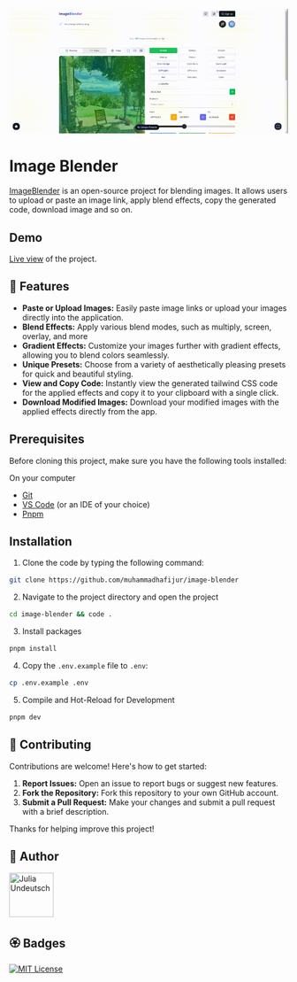 ![Thumbnail](src/images/image-blender.gif)

# Image Blender

[ImageBlender](https://imageblender.vercel.app/) is an open-source project for blending images. It allows users to upload or paste an image link, apply blend effects, copy the generated code, download image and so on.


## Demo

[Live view](https://imageblender.vercel.app/) of the project.

## 📜 Features

- **Paste or Upload Images:** Easily paste image links or upload your images directly into the application.
- **Blend Effects:** Apply various blend modes, such as multiply, screen, overlay, and more
- **Gradient Effects:** Customize your images further with gradient effects, allowing you to blend colors seamlessly.
- **Unique Presets:** Choose from a variety of aesthetically pleasing presets for quick and beautiful styling.
- **View and Copy Code:** Instantly view the generated tailwind CSS code for the applied effects and copy it to your clipboard with a single click.
- **Download Modified Images:** Download your modified images with the applied effects directly from the app.



## Prerequisites

Before cloning this project, make sure you have the following tools installed:

On your computer

- [Git](https://git-scm.com/downloads)
- [VS Code](https://code.visualstudio.com/download) (or an IDE of your choice)
- [Pnpm](https://pnpm.io/)

## Installation

1. Clone the code by typing the following command:

```bash
git clone https://github.com/muhammadhafijur/image-blender
```

2. Navigate to the project directory and open the project

```bash
cd image-blender && code .
```

3. Install packages

```bash
pnpm install
```

4. Copy the `.env.example` file to `.env`:
```bash
cp .env.example .env
```

5. Compile and Hot-Reload for Development

```bash
pnpm dev
```

## 📝 Contributing

Contributions are welcome! Here's how to get started:

1. **Report Issues:** Open an issue to report bugs or suggest new features.
2. **Fork the Repository:** Fork this repository to your own GitHub account.
3. **Submit a Pull Request:** Make your changes and submit a pull request with a brief description.

Thanks for helping improve this project!



## 🍃 Author

[//]: contributor-faces

<a href="https://github.com/muhammadhafijur"><img src="https://avatars.githubusercontent.com/u/85216180?v=4" title="Julia Undeutsch" width="80" height="80"></a>

[//]: contributor-faces

## 🏵️ Badges

[![MIT License](https://img.shields.io/badge/License-MIT-green.svg)](https://choosealicense.com/licenses/mit/)
